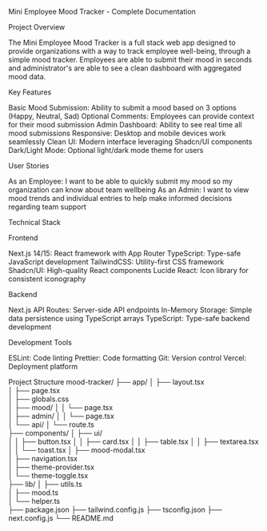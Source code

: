 Mini Employee Mood Tracker - Complete Documentation

Project Overview

The Mini Employee Mood Tracker is a full stack web app designed to provide organizations with a way to track employee well-being, through a simple mood tracker. Employees are able to submit their mood in seconds and administrator's are able to see a clean dashboard with aggregated mood data.


Key Features

Basic Mood Submission: Ability to submit a mood based on 3 options (Happy, Neutral, Sad)
Optional Comments: Employees can provide context for their mood submission
Admin Dashboard: Ability to see real time all mood submissions
Responsive: Desktop and mobile devices work seamlessly
Clean UI: Modern interface leveraging Shadcn/UI components
Dark/Light Mode: Optional light/dark mode theme for users

User Stories

As an Employee: I want to be able to quickly submit my mood so my organization can know about team wellbeing 
As an Admin: I want to view mood trends and individual entries to help make informed decisions regarding team support

Technical Stack

Frontend

Next.js 14/15: React framework with App Router
TypeScript: Type-safe JavaScript development
TailwindCSS: Utility-first CSS framework
Shadcn/UI: High-quality React components
Lucide React: Icon library for consistent iconography

Backend

Next.js API Routes: Server-side API endpoints
In-Memory Storage: Simple data persistence using TypeScript arrays
TypeScript: Type-safe backend development

Development Tools

ESLint: Code linting
Prettier: Code formatting
Git: Version control
Vercel: Deployment platform

Project Structure
mood-tracker/
├── app/
│   ├── layout.tsx                 
│   ├── page.tsx                  
│   ├── globals.css               
│   ├── mood/
│   │   └── page.tsx              
│   ├── admin/
│   │   └── page.tsx              
│   └── api/
│       └── route.ts         
├── components/
│   ├── ui/                    
│   │   ├── button.tsx
│   │   ├── card.tsx
│   │   ├── table.tsx
│   │   ├── textarea.tsx
│   │   └── toast.tsx
│   ├── mood-modal.tsx             
│   ├── navigation.tsx   
│   ├── theme-provider.tsx          
│   └── theme-toggle.tsx             
├── lib/
│   ├── utils.ts  
│   ├── mood.ts                
│   └── helper.ts                                 
├── package.json
├── tailwind.config.js
├── tsconfig.json
├── next.config.js
└── README.md
